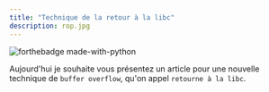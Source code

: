 ```yaml
---
title: "Technique de la retour à la libc"
description: rop.jpg
---
```


![forthebadge made-with-python](https://media.giphy.com/media/xT9IgG50Fb7Mi0prBC/giphy.gif)

Aujourd'hui je souhaite vous présentez un article pour une nouvelle technique de `buffer overflow`, qu'on appel `retourne à la libc`.
